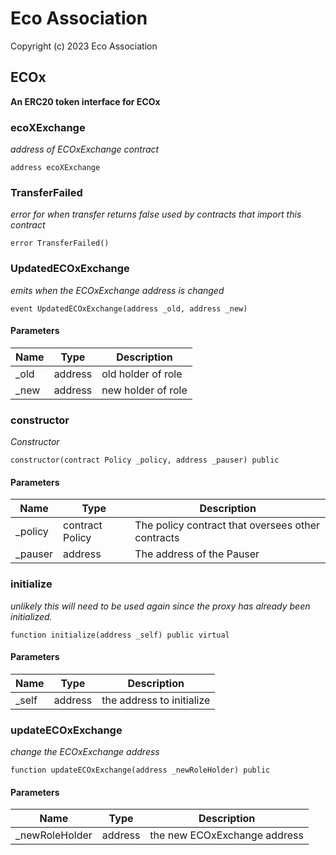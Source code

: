 # Eco Association

Copyright (c) 2023 Eco Association

## ECOx

**An ERC20 token interface for ECOx**

### ecoXExchange

_address of ECOxExchange contract_

  ```solidity
  address ecoXExchange
  ```

### TransferFailed

_error for when transfer returns false
used by contracts that import this contract_

  ```solidity
  error TransferFailed()
  ```

### UpdatedECOxExchange

_emits when the ECOxExchange address is changed_

  ```solidity
  event UpdatedECOxExchange(address _old, address _new)
  ```
#### Parameters

| Name | Type | Description |
| ---- | ---- | ----------- |
| _old | address | old holder of role |
| _new | address | new holder of role |

### constructor

_Constructor_

  ```solidity
  constructor(contract Policy _policy, address _pauser) public
  ```
#### Parameters

| Name | Type | Description |
| ---- | ---- | ----------- |
| _policy | contract Policy | The policy contract that oversees other contracts |
| _pauser | address | The address of the Pauser |

### initialize

_unlikely this will need to be used again since the proxy has already been initialized._

  ```solidity
  function initialize(address _self) public virtual
  ```
#### Parameters

| Name | Type | Description |
| ---- | ---- | ----------- |
| _self | address | the address to initialize |

### updateECOxExchange

_change the ECOxExchange address_

  ```solidity
  function updateECOxExchange(address _newRoleHolder) public
  ```
#### Parameters

| Name | Type | Description |
| ---- | ---- | ----------- |
| _newRoleHolder | address | the new ECOxExchange address |

